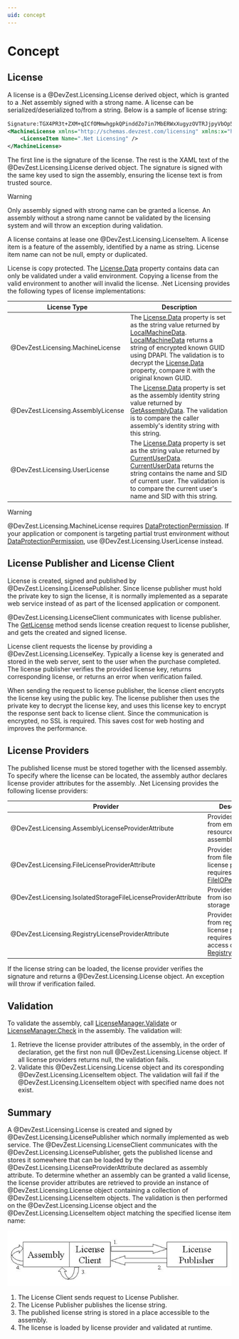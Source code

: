 ```yaml
---
uid: concept
---
```


# Concept

## License
A license is a @DevZest.Licensing.License derived object, which is granted to a .Net assembly signed with a strong name. A license can be serialized/deserialized to/from a string. Below is a sample of license string:
```xml
Signature:TGX4PR3t+ZXM+qICfOMmwhgpkQPinddZo7in7MbERWxXugyzOVTRJjpyVbOp5baVWb8CB0Ix7QvNV400VxBvnKltjzqxDJad2XMt9mU8KSblpS4HAkFahEgRhU5y+0mSKi+UoUZ6p0r75PzAIOjymYsRyLHREW+gaAKdgl5g+jc=
<MachineLicense xmlns="http://schemas.devzest.com/licensing" xmlns:x="http://schemas.microsoft.com/winfx/2006/xaml" Id="YA5HT6MEZE" Category="Evaluation" Product=".Net Licensing" Company="DevZest" UserName="Test User" UserCompany="Test Company" Expiration="2009/06/11" Data="AQAAANCMnd8BFdERjHoAwE/Cl+sBAAAArWgShxVtF0+jdBrFooc0ugQAAAACAAAAAAADZgAAqAAAABAAAACtlTdlY6xg3aOu8dNrGrVbAAAAAASAAACgAAAAEAAAAIxzWfZNBIvX3sq7aUdhneQYAAAAymm1VhZo/KsPQPbX6rxsCRsDkDapoQciFAAAAOFeGq7Wq8n5a3+7Aiat50Caa+wm">
    <LicenseItem Name=".Net Licensing" />
</MachineLicense>
```
The first line is the signature of the license. The rest is the XAML text of the @DevZest.Licensing.License derived object. The signature is signed with the same key used to sign the assembly, ensuring the license text is from trusted source.
> [!WARNING]
> Only assembly signed with strong name can be granted a license. An assembly without a strong name cannot be validated by the licensing system and will throw an exception during validation.

A license contains at lease one @DevZest.Licensing.LicenseItem. A license item is a feature of the assembly, identified by a name as string. License item name can not be null, empty or duplicated.

License is copy protected. The [License.Data](xref:DevZest.Licensing.License#DevZest_Licensing_License_Data) property contains data can only be validated under a valid environment. Copying a license from the valid environment to another will invalid the license. .Net Licensing provides the following types of license implementations:

| License Type | Description |
|---|---|
| @DevZest.Licensing.MachineLicense | The [License.Data](xref:DevZest.Licensing.License#DevZest_Licensing_License_Data) property is set as the string value returned by [LocalMachineData](xref:DevZest.Licensing.MachineLicense#DevZest_Licensing_MachineLicense_LocalMachineData). [LocalMachineData](xref:DevZest.Licensing.MachineLicense#DevZest_Licensing_MachineLicense_LocalMachineData) returns a string of encrypted known GUID using DPAPI. The validation is to decrypt the [License.Data](xref:DevZest.Licensing.License#DevZest_Licensing_License_Data) property, compare it with the original known GUID. |
| @DevZest.Licensing.AssemblyLicense | The [License.Data](xref:DevZest.Licensing.License#DevZest_Licensing_License_Data) property is set as the assembly identity string value returned by [GetAssemblyData](xref:DevZest.Licensing.AssemblyLicense#DevZest_Licensing_AssemblyLicense_GetAssemblyData_System_String_). The validation is to compare the caller assembly's identity string with this string. |
| @DevZest.Licensing.UserLicense | The [License.Data](xref:DevZest.Licensing.License#DevZest_Licensing_License_Data) property is set as the string value returned by [CurrentUserData](xref:DevZest.Licensing.UserLicense#DevZest_Licensing_UserLicense_CurrentUserData). [CurrentUserData](xref:DevZest.Licensing.UserLicense#DevZest_Licensing_UserLicense_CurrentUserData) returns the string contains the name and SID of current user. The validation is to compare the current user's name and SID with this string. |

> [!WARNING]
> @DevZest.Licensing.MachineLicense requires [DataProtectionPermission](https://docs.microsoft.com/en-us/dotnet/api/system.security.permissions.dataprotectionpermission). If your application or component is targeting partial trust environment without [DataProtectionPermission](https://docs.microsoft.com/en-us/dotnet/api/system.security.permissions.dataprotectionpermission), use @DevZest.Licensing.UserLicense instead.

## License Publisher and License Client
License is created, signed and published by @DevZest.Licensing.LicensePublisher. Since license publisher must hold the private key to sign the license, it is normally implemented as a separate web service instead of as part of the licensed application or component.

@DevZest.Licensing.LicenseClient communicates with license publisher. The [GetLicense](xref:DevZest.Licensing.LicenseClient#DevZest_Licensing_LicenseClient_GetLicense_System_Globalization_CultureInfo_System_String_System_Version_DevZest_Licensing_LicenseKey_System_String_System_String_System_String_System_String_System_String_) method sends license creation request to license publisher, and gets the created and signed license.

License client requests the license by providing a @DevZest.Licensing.LicenseKey. Typically a license key is generated and stored in the web server, sent to the user when the purchase completed. The license publisher verifies the provided license key, returns corresponding license, or returns an error when verification failed.

When sending the request to license publisher, the license client encrypts the license key using the public key. The license publisher then uses the private key to decrypt the license key, and uses this license key to encrypt the response sent back to license client. Since the communication is encrypted, no SSL is required. This saves cost for web hosting and improves the performance.

## License Providers
The published license must be stored together with the licensed assembly. To specify where the license can be located, the assembly author declares license provider attributes for the assembly. .Net Licensing provides the following license providers:

| Provider | Description |
| --- | --- |
| @DevZest.Licensing.AssemblyLicenseProviderAttribute | Provides license from embedded resource of caller assembly. |
| @DevZest.Licensing.FileLicenseProviderAttribute | Provides license from file. This license provider requires [FileIOPermission](https://docs.microsoft.com/en-us/dotnet/api/system.security.permissions.fileiopermission). |
| @DevZest.Licensing.IsolatedStorageFileLicenseProviderAttribute | Provides license from isolated storage file. |
| @DevZest.Licensing.RegistryLicenseProviderAttribute | Provides license from registry. This license provider requires read access of [RegistryPermission](https://docs.microsoft.com/en-us/dotnet/api/system.security.permissions.registrypermission). |

If the license string can be loaded, the license provider verifies the signature and returns a @DevZest.Licensing.License object. An exception will throw if verification failed.

## Validation
To validate the assembly, call [LicenseManager.Validate](xref:DevZest.Licensing.LicenseManager#DevZest_Licensing_LicenseManager_Validate_System_String_) or [LicenseManager.Check](xref:DevZest.Licensing.LicenseManager#DevZest_Licensing_LicenseManager_Check_System_String_) in the assembly. The validation will:
1. Retrieve the license provider attributes of the assembly, in the order of declaration, get the first non null @DevZest.Licensing.License object. If all license providers returns null, the validation fails.
2. Validate this @DevZest.Licensing.License object and its coresponding @DevZest.Licensing.LicenseItem object. The validation will fail if the @DevZest.Licensing.LicenseItem object with specified name does not exist.

## Summary
A @DevZest.Licensing.License is created and signed by @DevZest.Licensing.LicensePublisher which normally implemented as web service. The @DevZest.Licensing.LicenseClient communicates with the @DevZest.Licensing.LicensePublisher, gets the published license and stores it somewhere that can be loaded by the @DevZest.Licensing.LicenseProviderAttribute declared as assembly attribute. To determine whether an assembly can be granted a valid license, the license provider attributes are retrieved to provide an instance of @DevZest.Licensing.License object containing a collection of @DevZest.Licensing.LicenseItem objects. The validation is then performed on the @DevZest.Licensing.License object and the @DevZest.Licensing.LicenseItem object matching the specified license item name:

![image](../images/concept_summary.jpg)

1. The License Client sends request to License Publisher.
2. The License Publisher publishes the license string.
3. The published license string is stored in a place accessible to the assembly.
4. The license is loaded by license provider and validated at runtime.